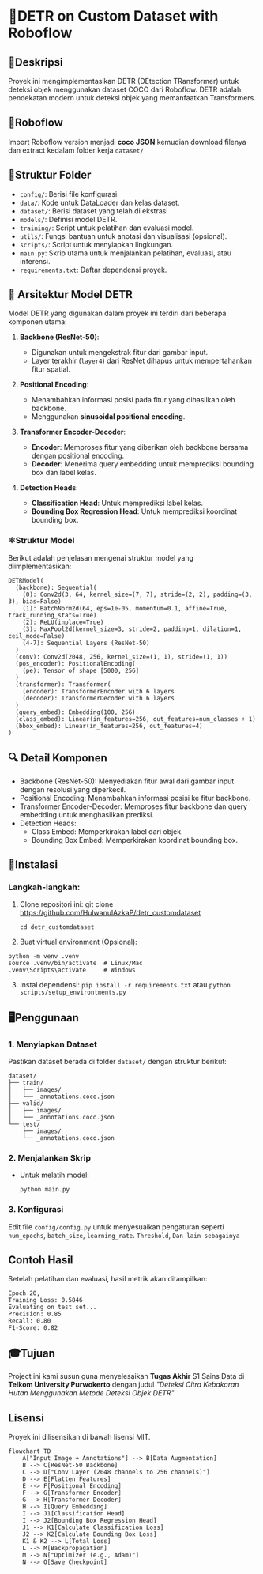 # 🚀DETR on Custom Dataset with Roboflow

## 📖Deskripsi
Proyek ini mengimplementasikan DETR (DEtection TRansformer) untuk deteksi objek menggunakan dataset COCO dari Roboflow. DETR adalah pendekatan modern untuk deteksi objek yang memanfaatkan Transformers.

## 🤖Roboflow
Import Roboflow version menjadi **coco JSON** kemudian download filenya dan extract kedalam folder kerja `dataset/`

## 📂Struktur Folder
- `config/`: Berisi file konfigurasi.
- `data/`: Kode untuk DataLoader dan kelas dataset.
- `dataset/`: Berisi dataset yang telah di ekstrasi
- `models/`: Definisi model DETR.
- `training/`: Script untuk pelatihan dan evaluasi model.
- `utils/`: Fungsi bantuan untuk anotasi dan visualisasi (opsional).
- `scripts/`: Script untuk menyiapkan lingkungan.
- `main.py`: Skrip utama untuk menjalankan pelatihan, evaluasi, atau inferensi.
- `requirements.txt`: Daftar dependensi proyek.

## 🧠 Arsitektur Model DETR

Model DETR yang digunakan dalam proyek ini terdiri dari beberapa komponen utama:

1. **Backbone (ResNet-50)**: 
   - Digunakan untuk mengekstrak fitur dari gambar input.
   - Layer terakhir (`layer4`) dari ResNet dihapus untuk mempertahankan fitur spatial.
   
2. **Positional Encoding**:
   - Menambahkan informasi posisi pada fitur yang dihasilkan oleh backbone.
   - Menggunakan **sinusoidal positional encoding**.

3. **Transformer Encoder-Decoder**:
   - **Encoder**: Memproses fitur yang diberikan oleh backbone bersama dengan positional encoding.
   - **Decoder**: Menerima query embedding untuk memprediksi bounding box dan label kelas.

4. **Detection Heads**:
   - **Classification Head**: Untuk memprediksi label kelas.
   - **Bounding Box Regression Head**: Untuk memprediksi koordinat bounding box.

### ⚛️Struktur Model
Berikut adalah penjelasan mengenai struktur model yang diimplementasikan:

```plaintext
DETRModel(
  (backbone): Sequential(
    (0): Conv2d(3, 64, kernel_size=(7, 7), stride=(2, 2), padding=(3, 3), bias=False)
    (1): BatchNorm2d(64, eps=1e-05, momentum=0.1, affine=True, track_running_stats=True)
    (2): ReLU(inplace=True)
    (3): MaxPool2d(kernel_size=3, stride=2, padding=1, dilation=1, ceil_mode=False)
    (4-7): Sequential Layers (ResNet-50)
  )
  (conv): Conv2d(2048, 256, kernel_size=(1, 1), stride=(1, 1))
  (pos_encoder): PositionalEncoding(
    (pe): Tensor of shape [5000, 256]
  )
  (transformer): Transformer(
    (encoder): TransformerEncoder with 6 layers
    (decoder): TransformerDecoder with 6 layers
  )
  (query_embed): Embedding(100, 256)
  (class_embed): Linear(in_features=256, out_features=num_classes + 1)
  (bbox_embed): Linear(in_features=256, out_features=4)
)
```

## 🔍 Detail Komponen
- Backbone (ResNet-50): Menyediakan fitur awal dari gambar input dengan resolusi yang diperkecil.
- Positional Encoding: Menambahkan informasi posisi ke fitur backbone.
- Transformer Encoder-Decoder: Memproses fitur backbone dan query embedding untuk menghasilkan prediksi.
- Detection Heads:
  - Class Embed: Memperkirakan label dari objek.
  - Bounding Box Embed: Memperkirakan koordinat bounding box.

## 👾Instalasi
### Langkah-langkah:
1. Clone repositori ini:
git clone https://github.com/HulwanulAzkaP/detr_customdataset

    ```cd detr_customdataset```

2. Buat virtual environment (Opsional):
```
python -m venv .venv
source .venv/bin/activate  # Linux/Mac
.venv\Scripts\activate     # Windows
```

3. Instal dependensi:
```pip install -r requirements.txt``` atau ```python scripts/setup_environtments.py```

## 🖥️Penggunaan
### 1. Menyiapkan Dataset
Pastikan dataset berada di folder `dataset/` dengan struktur berikut:
```
dataset/
├── train/
│   ├── images/
│   └── _annotations.coco.json
├── valid/
│   ├── images/
│   └── _annotations.coco.json
└── test/
    ├── images/
    └── _annotations.coco.json
```
### 2. Menjalankan Skrip
- Untuk melatih model:

    ```python main.py```

### 3. Konfigurasi
Edit file `config/config.py` untuk menyesuaikan pengaturan seperti `num_epochs`, `batch_size`, `learning_rate`. `Threshold`, `Dan lain sebagainya`

## Contoh Hasil
Setelah pelatihan dan evaluasi, hasil metrik akan ditampilkan:
```
Epoch 20, 
Training Loss: 0.5846
Evaluating on test set...
Precision: 0.85
Recall: 0.80
F1-Score: 0.82
```
## 🎓Tujuan
Project ini kami susun guna menyelesaikan **Tugas Akhir** S1 Sains Data di **Telkom University Purwokerto** dengan judul _"Deteksi Citra Kebakaran Hutan Menggunakan Metode Deteksi Objek DETR"_

## Lisensi
Proyek ini dilisensikan di bawah lisensi MIT.

```mermaid
flowchart TD
    A["Input Image + Annotations"] --> B[Data Augmentation]
    B --> C[ResNet-50 Backbone]
    C --> D["Conv Layer (2048 channels to 256 channels)"]
    D --> E[Flatten Features]
    E --> F[Positional Encoding]
    F --> G[Transformer Encoder]
    G --> H[Transformer Decoder]
    H --> I[Query Embedding]
    I --> J1[Classification Head]
    I --> J2[Bounding Box Regression Head]
    J1 --> K1[Calculate Classification Loss]
    J2 --> K2[Calculate Bounding Box Loss]
    K1 & K2 --> L[Total Loss]
    L --> M[Backpropagation]
    M --> N["Optimizer (e.g., Adam)"]
    N --> O[Save Checkpoint]
```